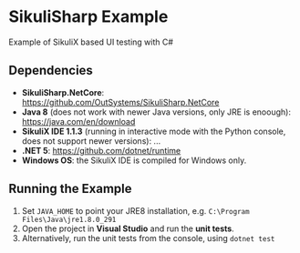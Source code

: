 # SikuliSharp Example

Example of SikuliX based UI testing with C#

## Dependencies
 - **SikuliSharp.NetCore**: https://github.com/OutSystems/SikuliSharp.NetCore
 - **Java 8** (does not work with newer Java versions, only JRE is enoough): https://java.com/en/download
 - **SikuliX IDE 1.1.3** (running in interactive mode with the Python console, does not support newer versions): ...
 - **.NET 5**: https://github.com/dotnet/runtime
 - **Windows OS**: the SikuliX IDE is compiled for Windows only.

## Running the Example
 1. Set `JAVA_HOME` to point your JRE8 installation, e.g. `C:\Program Files\Java\jre1.8.0_291`
 2. Open the project in **Visual Studio** and run the **unit tests**.
 3. Alternatively, run the unit tests from the console, using `dotnet test`

